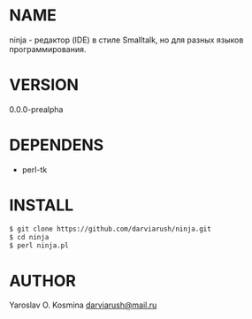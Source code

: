 # NAME

ninja - редактор (IDE) в стиле Smalltalk, но для разных языков программирования.

# VERSION

0.0.0-prealpha

# DEPENDENS

* perl-tk

# INSTALL

```sh
$ git clone https://github.com/darviarush/ninja.git
$ cd ninja
$ perl ninja.pl
```

# AUTHOR

Yaroslav O. Kosmina <darviarush@mail.ru>
